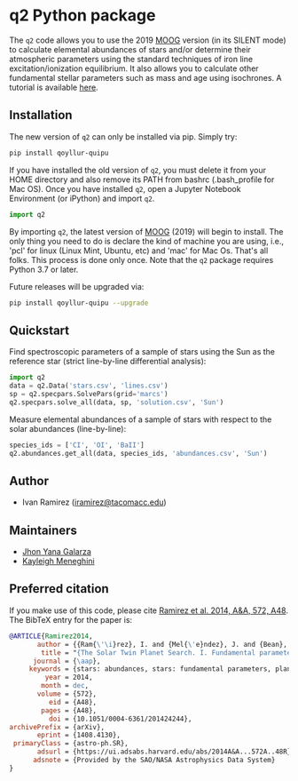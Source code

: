 # q2 Python package

The `q2` code allows you to use the 2019 <a href="http://www.as.utexas.edu/~chris/moog.html">MOOG</a> version (in its SILENT mode) to calculate elemental abundances of stars and/or determine their atmospheric parameters using the standard techniques of iron line excitation/ionization equilibrium. It also allows you to calculate other fundamental stellar parameters such as mass and age using isochrones. A tutorial is available <a href="https://github.com/astroChasqui/q2_tutorial">here</a>.

Installation
------------
The new version of `q2` can only be installed via pip. Simply try:

```bash
pip install qoyllur-quipu
```

If you have installed the old version of `q2`, you must delete it from your HOME directory and also remove its PATH from bashrc (.bash_profile for Mac OS). Once you have installed `q2`, open a Jupyter Notebook Environment (or iPython) and import `q2`.

```python
import q2
```

By importing `q2`, the latest version of <a href="http://www.as.utexas.edu/~chris/moog.html">MOOG</a> (2019) will begin to install. The only thing you need to do is declare the kind of machine you are using, i.e., 'pcl' for linux (Linux Mint, Ubuntu, etc) and 'mac' for Mac Os. That's all folks. This process is done only once. Note that the `q2` package requires Python 3.7 or later. 

Future releases will be upgraded via:

```bash
pip install qoyllur-quipu --upgrade
```

Quickstart
----------
Find spectroscopic parameters of a sample of stars using the Sun as the reference star (strict line-by-line differential analysis):

```python
import q2
data = q2.Data('stars.csv', 'lines.csv')
sp = q2.specpars.SolvePars(grid='marcs')
q2.specpars.solve_all(data, sp, 'solution.csv', 'Sun')
```

Measure elemental abundances of a sample of stars with respect to the solar abundances (line-by-line):

```python
species_ids = ['CI', 'OI', 'BaII']
q2.abundances.get_all(data, species_ids, 'abundances.csv', 'Sun')
```

Author
------
- Ivan Ramirez (iramirez@tacomacc.edu)

Maintainers
-----------
- <a href="https://github.com/ramstojh">Jhon Yana Galarza</a> 
- <a href="https://github.com/kaykeigh">Kayleigh Meneghini</a>

Preferred citation
------------------

If you make use of this code, please cite <a href="https://doi.org/10.1051/0004-6361/201424244">Ramirez et al. 2014, A&A, 572, A48</a>. The BibTeX entry for the paper is:
```bibtex
@ARTICLE{Ramirez2014,
       author = {{Ram{\'\i}rez}, I. and {Mel{\'e}ndez}, J. and {Bean}, J. and {Asplund}, M. and {Bedell}, M. and {Monroe}, T. and {Casagrande}, L. and {Schirbel}, L. and {Dreizler}, S. and {Teske}, J. and {Tucci Maia}, M. and {Alves-Brito}, A. and {Baumann}, P.},
        title = "{The Solar Twin Planet Search. I. Fundamental parameters of the stellar sample}",
      journal = {\aap},
     keywords = {stars: abundances, stars: fundamental parameters, planetary systems, Astrophysics - Solar and Stellar Astrophysics},
         year = 2014,
        month = dec,
       volume = {572},
          eid = {A48},
        pages = {A48},
          doi = {10.1051/0004-6361/201424244},
archivePrefix = {arXiv},
       eprint = {1408.4130},
 primaryClass = {astro-ph.SR},
       adsurl = {https://ui.adsabs.harvard.edu/abs/2014A&A...572A..48R},
      adsnote = {Provided by the SAO/NASA Astrophysics Data System}
}
```
